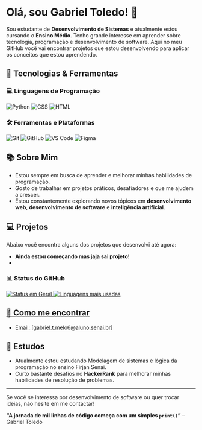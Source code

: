 # Olá, sou Gabriel Toledo! 👋

Sou estudante de **Desenvolvimento de Sistemas** e atualmente estou cursando o **Ensino Médio**. Tenho grande interesse em aprender sobre tecnologia, programação e desenvolvimento de software. Aqui no meu GitHub você vai encontrar projetos que estou desenvolvendo para aplicar os conceitos que estou aprendendo.

## 🚀 Tecnologias & Ferramentas

### 💻 Linguagens de Programação
![Python](https://img.shields.io/badge/Python-3776AB?style=for-the-badge&logo=python&logoColor=white)
![CSS](https://img.shields.io/badge/CSS3-1572B6?style=for-the-badge&logo=css3&logoColor=white)
![HTML](https://img.shields.io/badge/HTML5-E34F26?style=for-the-badge&logo=html5&logoColor=white)

### 🛠️ Ferramentas e Plataformas
![Git](https://img.shields.io/badge/Git-F05032?style=for-the-badge&logo=git&logoColor=white)
![GitHub](https://img.shields.io/badge/GitHub-181717?style=for-the-badge&logo=github&logoColor=white)
![VS Code](https://img.shields.io/badge/VS%20Code-007ACC?style=for-the-badge&logo=visual-studio-code&logoColor=white)
![Figma](https://img.shields.io/badge/Figma-F24E1E?style=for-the-badge&logo=figma&logoColor=white)

## 📚 Sobre Mim

- Estou sempre em busca de aprender e melhorar minhas habilidades de programação.
- Gosto de trabalhar em projetos práticos, desafiadores e que me ajudem a crescer.
- Estou constantemente explorando novos tópicos em **desenvolvimento web**, **desenvolvimento de software** e **inteligência artificial**.

## 💻 Projetos

Abaixo você encontra alguns dos projetos que desenvolvi até agora:

- **Ainda estou começando mas jaja sai projeto!**
- 
### 📊 Status do GitHub
<a href='https://github.com/F12-Melo/github-stats-transparent'>
  
![Status em Geral](https://raw.githubusercontent.com/F12-Melo/github-stats-transparent/output/generated/overview.svg)
![Linguagens mais usadas](https://raw.githubusercontent.com/F12-Melo/github-stats-transparent/output/generated/languages.svg)


## 📩 Como me encontrar

- Email: [gabriel.t.melo6@aluno.senai.br]

## 📖 Estudos

- Atualmente estou estudando Modelagem de sistemas e lógica da programação no ensino Firjan Senai.
- Curto bastante desafios no **HackerRank** para melhorar minhas habilidades de resolução de problemas.

---

Se você se interessa por desenvolvimento de software ou quer trocar ideias, não hesite em me contactar!

**“A jornada de mil linhas de código começa com um simples `print()`”** – Gabriel Toledo

